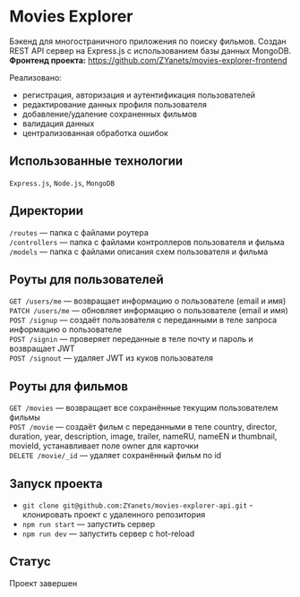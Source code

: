 # Movies Explorer
Бэкенд для многостраничного приложения по поиску фильмов. Создан REST API сервер на Express.js с использованием базы данных MongoDB.  
**Фронтенд проекта:** https://github.com/ZYanets/movies-explorer-frontend  

Реализовано:
- регистрация, авторизация и аутентификация пользователей
- редактирование данных профиля пользователя
- добавление/удаление сохраненных фильмов
- валидация данных
- централизованная обработка ошибок

## Использованные технологии
`Express.js`, `Node.js`, `MongoDB` 

## Директории
`/routes` — папка с файлами роутера  
`/controllers` — папка с файлами контроллеров пользователя и фильма  
`/models` — папка с файлами описания схем пользователя и фильма  

## Роуты для пользователей
`GET /users/me` — возвращает информацию о пользователе (email и имя)  
`PATCH /users/me` — обновляет информацию о пользователе (email и имя)  
`POST /signup` — создаёт пользователя с переданными в теле запроса информацию о пользователе  
`POST /signin` — проверяет переданные в теле почту и пароль и возвращает JWT  
`POST /signout` — удаляет JWT из куков пользователя  

## Роуты для фильмов
`GET /movies` — возвращает все сохранённые текущим  пользователем фильмы  
`POST /movie` — создаёт фильм с переданными в теле country, director, duration, year, description, image, trailer, nameRU, nameEN и thumbnail, movieId, устанавливает поле owner для карточки  
`DELETE /movie/_id` — удаляет сохранённый фильм по id  

## Запуск проекта
- `git clone git@github.com:ZYanets/movies-explorer-api.git` - клонировать проект с удаленного репозитория
- `npm run start` — запустить сервер  
- `npm run dev` — запустить сервер с hot-reload    

## Статус
Проект завершен
